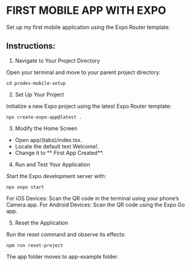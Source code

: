 # FIRST MOBILE APP WITH EXPO

Set up my first mobile application using the Expo Router template. 

## Instructions:
1. Navigate to Your Project Directory

Open your terminal and move to your parent project directory:

```
cd prodev-mobile-setup
```

2. Set Up Your Project

Initialize a new Expo project using the latest Expo Router template:

```
npx create-expo-app@latest .
```

3. Modify the Home Screen

- Open app/(tabs)/index.tsx.
- Locate the default text Welcome!.
- Change it to ** First App Created**.

4. Run and Test Your Application

Start the Expo development server with:

```
npx expo start
```

For iOS Devices: Scan the QR code in the terminal using your phone’s Camera app.
For Android Devices: Scan the QR code using the Expo Go app.

5. Reset the Application

Run the reset command and observe its effects:

```
npm run reset-project
```

The app folder moves to app-example folder.